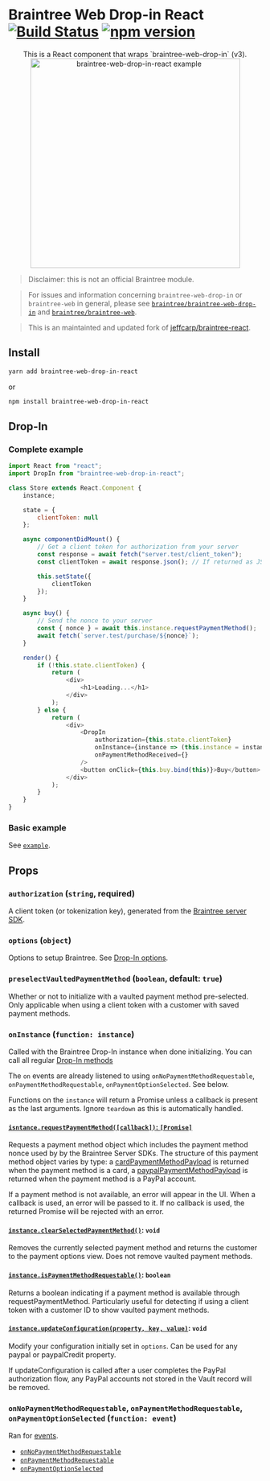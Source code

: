 # Braintree Web Drop-in React  [![Build Status](https://travis-ci.org/Cretezy/braintree-web-drop-in-react.svg?branch=master)](https://travis-ci.org/Cretezy/braintree-web-drop-in-react) [![npm version](http://img.shields.io/npm/v/braintree-web-drop-in-react.svg?style=flat)](https://www.npmjs.org/package/braintree-web-drop-in-react)

<p align="center">
    This is a React component that wraps `braintree-web-drop-in` (v3).
    <img 
        alt="braintree-web-drop-in-react example"
        src="https://raw.githubusercontent.com/Cretezy/braintree-web-drop-in-react/master/example/index.png" 
        width="417"
    />
</p>


> Disclaimer: this is not an official Braintree module.

> For issues and information concerning `braintree-web-drop-in` or `braintree-web` in general, please see [`braintree/braintree-web-drop-in`](https://github.com/braintree/braintree-web-drop-in) and [`braintree/braintree-web`](https://github.com/braintree/braintree-web).

> This is an maintainted and updated fork of [jeffcarp/braintree-react](https://github.com/jeffcarp/braintree-react).

## Install

```bash
yarn add braintree-web-drop-in-react
```
or
```bash
npm install braintree-web-drop-in-react
```

## Drop-In

### Complete example

```js
import React from "react";
import DropIn from "braintree-web-drop-in-react";

class Store extends React.Component {
	instance;

	state = {
		clientToken: null
	};

	async componentDidMount() {
		// Get a client token for authorization from your server
		const response = await fetch("server.test/client_token");
		const clientToken = await response.json(); // If returned as JSON string

		this.setState({
			clientToken
		});
	}

	async buy() {
		// Send the nonce to your server
		const { nonce } = await this.instance.requestPaymentMethod();
		await fetch(`server.test/purchase/${nonce}`);
	}

	render() {
		if (!this.state.clientToken) {
			return (
				<div>
					<h1>Loading...</h1>
				</div>
			);
		} else {
			return (
				<div>
					<DropIn
						authorization={this.state.clientToken}
						onInstance={instance => (this.instance = instance)}
						onPaymentMethodReceived={}
					/>
					<button onClick={this.buy.bind(this)}>Buy</button>
				</div>
			);
		}
	}
}
```

### Basic example

See [`example`](example/README.md).

## Props

### `authorization` (`string`, required)

A client token (or tokenization key),
generated from the [Braintree server SDK](https://developers.braintreepayments.com/start/hello-server/#generate-a-client-token).

### `options` (`object`)

Options to setup Braintree.
See [Drop-In options](https://braintree.github.io/braintree-web-drop-in/docs/current/module-braintree-web-drop-in.html#.create).

### `preselectVaultedPaymentMethod` (`boolean`, default: `true`)

Whether or not to initialize with a vaulted payment method pre-selected.
Only applicable when using a client token with a customer with saved payment methods.

### `onInstance` (`function: instance`)

Called with the Braintree Drop-In instance when done initializing.
You can call all regular [Drop-In methods](https://braintree.github.io/braintree-web-drop-in/docs/current/Dropin.html)

The `on` events are already listened to using `onNoPaymentMethodRequestable`,
`onPaymentMethodRequestable`, `onPaymentOptionSelected`. See below.

Functions on the `instance` will return a Promise unless a callback is present as the last arguments. Ignore `teardown` as this is automatically handled.

#### [`isntance.requestPaymentMethod([callback])`: `[Promise]`](https://braintree.github.io/braintree-web-drop-in/docs/current/Dropin.html#requestPaymentMethod)

Requests a payment method object which includes the payment method nonce used by by the Braintree Server SDKs.
The structure of this payment method object varies by type: a [cardPaymentMethodPayload](https://braintree.github.io/braintree-web-drop-in/docs/current/Dropin.html#~cardPaymentMethodPayload)
is returned when the payment method is a card, a [paypalPaymentMethodPayload](https://braintree.github.io/braintree-web-drop-in/docs/current/Dropin.html#~paypalPaymentMethodPayload)
is returned when the payment method is a PayPal account.

If a payment method is not available, an error will appear in the UI. When a callback is used, an error will be passed to it. If no callback is used, the returned Promise will be rejected with an error.

#### [`instance.clearSelectedPaymentMethod()`](https://braintree.github.io/braintree-web-drop-in/docs/current/Dropin.html#clearSelectedPaymentMethod): `void`

Removes the currently selected payment method and returns the customer to the payment options view. Does not remove vaulted payment methods.

#### [`instance.isPaymentMethodRequestable()`](https://braintree.github.io/braintree-web-drop-in/docs/current/Dropin.html#isPaymentMethodRequestable): `boolean`

Returns a boolean indicating if a payment method is available through requestPaymentMethod.
Particularly useful for detecting if using a client token with a customer ID to show vaulted payment methods.

#### [`instance.updateConfiguration(property, key, value)`](https://braintree.github.io/braintree-web-drop-in/docs/current/Dropin.html#updateConfiguration): `void`

Modify your configuration initially set in `options`. Can be used for any paypal or paypalCredit property.

If updateConfiguration is called after a user completes the PayPal authorization flow, any PayPal accounts not stored in the Vault record will be removed.

### `onNoPaymentMethodRequestable`, `onPaymentMethodRequestable`, `onPaymentOptionSelected` (`function: event`)

Ran for [events](https://braintree.github.io/braintree-web-drop-in/docs/current/Dropin.html#on).

* [`onNoPaymentMethodRequestable`](https://braintree.github.io/braintree-web-drop-in/docs/current/Dropin.html#event:paymentMethodRequestable)
* [`onPaymentMethodRequestable`](https://braintree.github.io/braintree-web-drop-in/docs/current/Dropin.html#event:noPaymentMethodRequestable)
* [`onPaymentOptionSelected`](https://braintree.github.io/braintree-web-drop-in/docs/current/Dropin.html#event:paymentOptionSelected)
